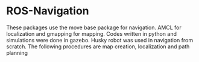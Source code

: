 # ROS-Navigation
These packages use the move base package for navigation. AMCL for localization and gmapping for mapping.
Codes written in python and simulations were done in gazebo. 
Husky robot was used in navigation from scratch. The following procedures are map creation, localization and path planning
